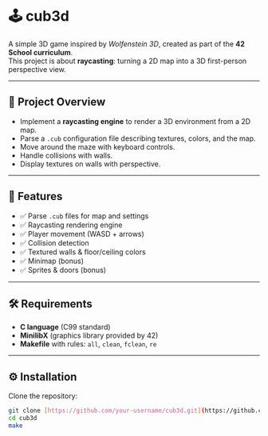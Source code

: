 # 🕹️ cub3d

A simple 3D game inspired by *Wolfenstein 3D*, created as part of the **42 School curriculum**.  
This project is about **raycasting**: turning a 2D map into a 3D first-person perspective view.  

---

## 📖 Project Overview

- Implement a **raycasting engine** to render a 3D environment from a 2D map.  
- Parse a `.cub` configuration file describing textures, colors, and the map.  
- Move around the maze with keyboard controls.  
- Handle collisions with walls.  
- Display textures on walls with perspective.  

---

## 🚀 Features

- ✅ Parse `.cub` files for map and settings  
- ✅ Raycasting rendering engine  
- ✅ Player movement (WASD + arrows)  
- ✅ Collision detection  
- ✅ Textured walls & floor/ceiling colors  
- ✅ Minimap (bonus)  
- ✅ Sprites & doors (bonus)  

---

## 🛠️ Requirements

- **C language** (C99 standard)  
- **MinilibX** (graphics library provided by 42)  
- **Makefile** with rules: `all`, `clean`, `fclean`, `re`  

---

## ⚙️ Installation

Clone the repository:

```bash
git clone [https://github.com/your-username/cub3d.git](https://github.com/ylamkhan/cub3d2.git]
cd cub3d
make
